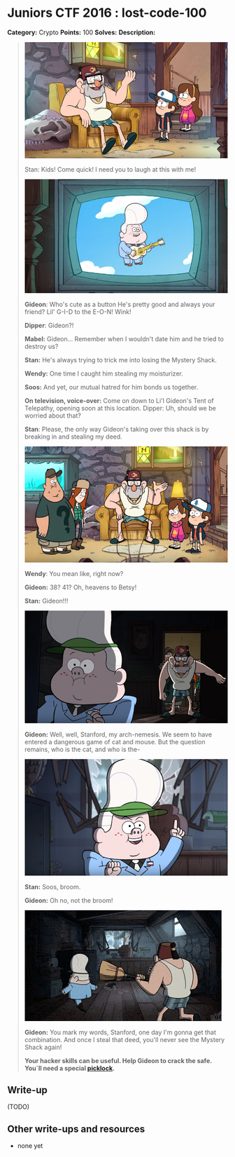 # Juniors CTF 2016 : lost-code-100

**Category:** Crypto
**Points:** 100
**Solves:**
**Description:**

> ![Description Image](lost-code-desc-0.jpg)
>
> Stan: Kids! Come quick! I need you to laugh at this with me!
>
> ![Description Image](lost-code-desc-1.jpg)
>
> **Gideon**:  Who's cute as a button He's pretty good and always your friend? Lil' G-I-D to the E-O-N! Wink!
>
> **Dipper**: Gideon?!
>
> **Mabel:** Gideon... Remember when I wouldn't date him and he tried to destroy us?
>
> **Stan:** He's always trying to trick me into losing the Mystery Shack.
>
> **Wendy:** One time I caught him stealing my moisturizer.
>
> **Soos:** And yet, our mutual hatred for him bonds us together.
>
> **On television, voice-over:** Come on down to Li'l Gideon's Tent of Telepathy, opening soon at this location. Dipper: Uh, should we be worried about that?
>
> **Stan**: Please, the only way Gideon's taking over this shack is by breaking in and stealing my deed.
>
> ![Description Image](lost-code-desc-2.jpg)
>
> **Wendy**: You mean like, right now?
>
> **Gideon:** 38? 41? Oh, heavens to Betsy!
>
> **Stan:** Gideon!!!
>
> ![Description Image](lost-code-desc-3.jpg)
>
> **Gideon:** Well, well, Stanford, my arch-nemesis. We seem to have entered a dangerous game of cat and mouse. But the question remains, who is the cat, and who is the-
>
> ![Description Image](lost-code-desc-4.jpg)
>
> **Stan:** Soos, broom.
>
> **Gideon:** Oh no, not the broom!
>
> ![Description Image](lost-code-desc-5.jpg)
>
> **Gideon:** You mark my words, Stanford, one day I'm gonna get that combination. And once I steal that deed, you'll never see the Mystery Shack again!
>
> **Your hacker skills can be useful. Help Gideon to crack the safe. You`ll need a special [picklock](LosT.zip).**

## Write-up

(TODO)

## Other write-ups and resources

* none yet
